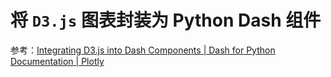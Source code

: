 # 将 `D3.js` 图表封装为 Python Dash 组件

参考：[Integrating D3.js into Dash Components | Dash for Python Documentation | Plotly](https://dash.plotly.com/d3-react-components)
